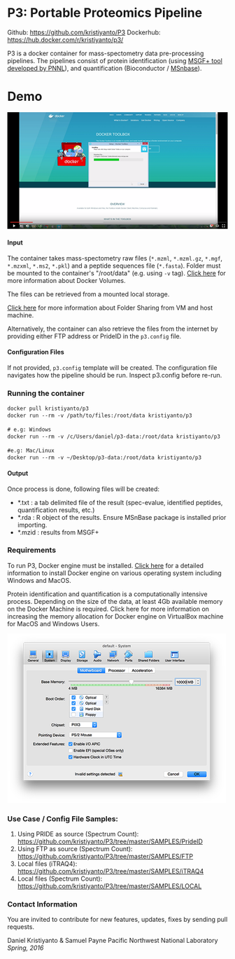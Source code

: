 
# P3: Portable Proteomics Pipeline
Github: https://github.com/kristiyanto/P3
Dockerhub: https://hub.docker.com/r/kristiyanto/p3/


P3 is a docker container for mass-spectometry data pre-processing pipelines. The pipelines consist of protein identification (using [MSGF+ tool developed by PNNL](https://omics.pnl.gov/software/ms-gf)), and quantification (Bioconductor / [MSnbase](http://bioconductor.org/packages/release/bioc/html/MSnbase.html)). 

# Demo
[![Demo Video for Windows 8.0](https://raw.githubusercontent.com/kristiyanto/P3/master/media/video-thumb.png)](https://www.youtube.com/embed/diBY00aqOJk)

#### Input
The container takes mass-spectometry raw files (```*.mzml```, ```*.mzml.gz```, ```*.mgf```, ```*.mzxml```, ```*.ms2```, ```*.pkl```) and a peptide sequences file (```*.fasta```). Folder must be mounted to the container's "/root/data" (e.g. using ```-v``` tag). 
[Click here](http://container-solutions.com/understanding-volumes-docker/) for more information about Docker Volumes. 

The files can be retrieved from a mounted local storage.

[Click here](https://www.virtualbox.org/manual/ch04.htmlftp) for more information about Folder Sharing from VM and host machine.

Alternatively, the container can also retrieve the files from the internet by providing either FTP address or PrideID in the ```p3.config``` file.

#### Configuration Files
If not provided, ```p3.config``` template will be created. The configuration file navigates how the pipeline should be run. Inspect p3.config before re-run.

### Running the container
```
docker pull kristiyanto/p3
docker run --rm -v /path/to/files:/root/data kristiyanto/p3

# e.g: Windows
docker run --rm -v /c/Users/daniel/p3-data:/root/data kristiyanto/p3

#e.g: Mac/Linux
docker run --rm -v ~/Desktop/p3-data:/root/data kristiyanto/p3

```

#### Output
Once process is done, following files will be created:
- *.txt 	: a tab delimited file of the result (spec-evalue, identified peptides, quantification results, etc.)
- *.rda 	: R object of the results. Ensure MSnBase package is installed prior importing.
- *.mzid 	: results from MSGF+


### Requirements
To run P3, Docker engine must be installed. [Click here](https://docs.docker.com/engine/installation/) for a detailed information to install Docker engine on various operating system including Windows and MacOS.

Protein identification and quantification is a computationally intensive process. Depending on the size of the data, at least 4Gb available memory on the Docker Machine is required. Click here for more information on increasing the memory allocation for Docker engine on VirtualBox machine for MacOS and Windows Users.

![Adjusting RAM allocation for Docker Machine](https://raw.githubusercontent.com/kristiyanto/P3/master/media/ram.png)

### Use Case / Config File Samples:
1. Using PRIDE as source (Spectrum Count): https://github.com/kristiyanto/P3/tree/master/SAMPLES/PrideID
2. Using FTP as source (Spectrum Count): https://github.com/kristiyanto/P3/tree/master/SAMPLES/FTP
3. Local files (iTRAQ4): https://github.com/kristiyanto/P3/tree/master/SAMPLES/iTRAQ4
4. Local files (Spectrum Count): https://github.com/kristiyanto/P3/tree/master/SAMPLES/LOCAL 


### Contact Information

You are invited to contribute for new features, updates, fixes by sending pull requests.

Daniel Kristiyanto & Samuel Payne
Pacific Northwest National Laboratory
_Spring, 2016_
